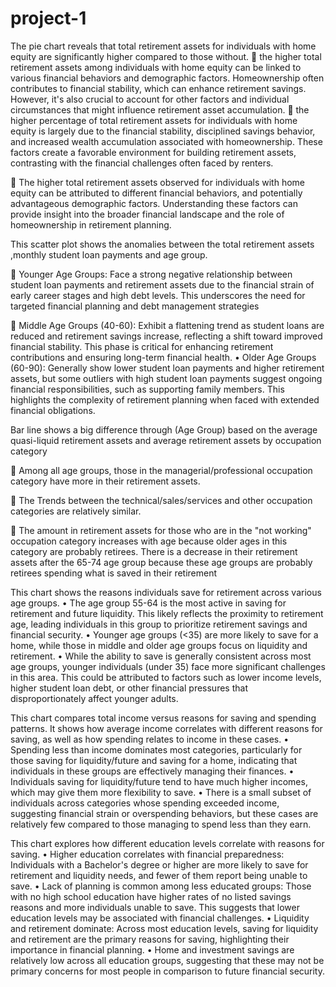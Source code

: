 # project-1

 
The pie chart reveals that total retirement assets for individuals with home equity are significantly higher compared to those without.
     the higher total retirement assets among individuals with home equity can be linked to various financial behaviors and demographic factors. Homeownership often contributes to financial stability, which can enhance retirement savings. However, it's also crucial to account for other factors and individual circumstances that might influence retirement asset accumulation.
    the higher percentage of total retirement assets for individuals with home equity is largely due to the financial stability, disciplined savings behavior, and increased wealth accumulation associated with homeownership. These factors create a favorable environment for building retirement assets, contrasting with the financial challenges often faced by renters.

    The higher total retirement assets observed for individuals with home equity can be attributed to different financial behaviors, and potentially advantageous demographic factors. Understanding these factors can provide insight into the broader financial landscape and the role of homeownership in retirement planning.


 


This scatter plot shows the anomalies between the total retirement assets ,monthly student loan payments and age group.

    Younger Age Groups: Face a strong negative relationship between student loan payments and retirement assets due to the financial strain of early career stages and high debt levels. This underscores the need for targeted financial planning and debt management strategies

    Middle Age Groups (40-60): Exhibit a flattening trend as student loans are reduced and retirement savings increase, reflecting a shift toward improved financial stability. This phase is critical for enhancing retirement contributions and ensuring long-term financial health.
•    Older Age Groups (60-90): Generally show lower student loan payments and higher retirement assets, but some outliers with high student loan payments suggest ongoing financial responsibilities, such as supporting family members. This highlights the complexity of retirement planning when faced with extended financial obligations.

















 

Bar line shows a big difference through (Age Group) based on the average quasi-liquid retirement assets and average retirement assets by occupation category

    Among all age groups, those in the managerial/professional occupation category have more in their retirement assets. 


    The Trends between the technical/sales/services and other occupation categories are relatively similar.

    The amount in retirement assets for those who are in the "not working" occupation category increases with age because older ages in this category are probably retirees. There is a decrease in their retirement assets after the 65-74 age group because these age groups are probably retirees spending what is saved in their retirement


This chart shows the reasons individuals save for retirement across various age groups.
•    The age group 55-64 is the most active in saving for retirement and future liquidity. This likely reflects the proximity to retirement age, leading individuals in this group to prioritize retirement savings and financial security.
•    Younger age groups (<35) are more likely to save for a home, while those in middle and older age groups focus on liquidity and retirement.
•    While the ability to save is generally consistent across most age groups, younger individuals (under 35) face more significant challenges in this area. This could be attributed to factors such as lower income levels, higher student loan debt, or other financial pressures that disproportionately affect younger adults.
 
This chart compares total income versus reasons for saving and spending patterns. It shows how average income correlates with different reasons for saving, as well as how spending relates to income in these cases.
•    Spending less than income dominates most categories, particularly for those saving for liquidity/future and saving for a home, indicating that individuals in these groups are effectively managing their finances.
•    Individuals saving for liquidity/future tend to have much higher incomes, which may give them more flexibility to save.
•    There is a small subset of individuals across categories whose spending exceeded income, suggesting financial strain or overspending behaviors, but these cases are relatively few compared to those managing to spend less than they earn.
 

This chart explores how different education levels correlate with reasons for saving. 
•    Higher education correlates with financial preparedness: Individuals with a Bachelor's degree or higher are more likely to save for retirement and liquidity needs, and fewer of them report being unable to save.
•    Lack of planning is common among less educated groups: Those with no high school education have higher rates of no listed savings reasons and more individuals unable to save. This suggests that lower education levels may be associated with financial challenges.
•    Liquidity and retirement dominate: Across most education levels, saving for liquidity and retirement are the primary reasons for saving, highlighting their importance in financial planning.
•    Home and investment savings are relatively low across all education groups, suggesting that these may not be primary concerns for most people in comparison to future financial security.


